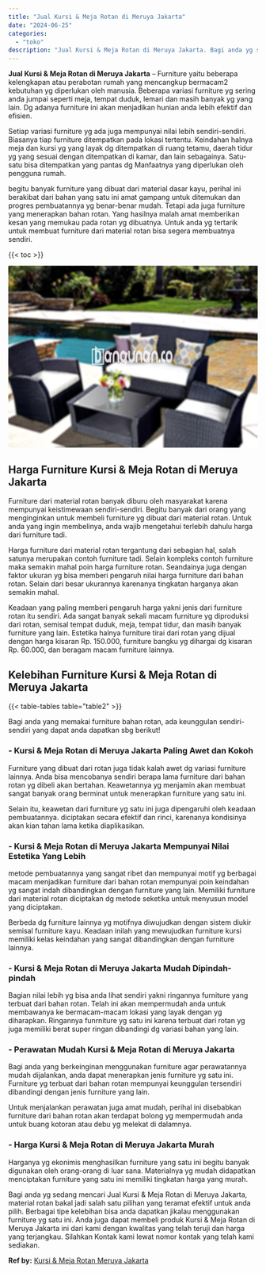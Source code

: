 ```yaml
---
title: "Jual Kursi & Meja Rotan di Meruya Jakarta"
date: "2024-06-25"
categories: 
  - "toko"
description: "Jual Kursi & Meja Rotan di Meruya Jakarta. Bagi anda yg sedang mencari Jual Kursi & Meja Rotan di Meruya Jakarta, material rotan bakal jadi salah satu piliha..."
---
```


**Jual Kursi & Meja Rotan di Meruya Jakarta** – Furniture yaitu beberapa kelengkapan atau perabotan rumah yang mencangkup bermacam2 kebutuhan yg diperlukan oleh manusia. Beberapa variasi furniture yg sering anda jumpai seperti meja, tempat duduk, lemari dan masih banyak yg yang lain. Dg adanya furniture ini akan menjadikan hunian anda lebih efektif dan efisien.

Setiap variasi furniture yg ada juga mempunyai nilai lebih sendiri-sendiri. Biasanya tiap furniture ditempatkan pada lokasi tertentu. Keindahan halnya meja dan kursi yg yang layak dg ditempatkan di ruang tetamu, daerah tidur yg yang sesuai dengan ditempatkan di kamar, dan lain sebagainya. Satu-satu bisa ditempatkan yang pantas dg Manfaatnya yang diperlukan oleh pengguna rumah.

begitu banyak furniture yang dibuat dari material dasar kayu, perihal ini berakibat dari bahan yang satu ini amat gampang untuk ditemukan dan progres pembuatannya yg benar-benar mudah. Tetapi ada juga furniture yang menerapkan bahan rotan. Yang hasilnya malah amat memberikan kesan yang memukau pada rotan yg dibuatnya. Untuk anda yg tertarik untuk membuat furniture dari material rotan bisa segera membuatnya sendiri.

{{< toc >}}

![Jual Kursi & Meja Rotan di Meruya Jakarta](/images/kursi-meja-rotan-murah40.png)

## Harga Furniture Kursi & Meja Rotan di Meruya Jakarta

Furniture dari material rotan banyak diburu oleh masyarakat karena mempunyai keistimewaan sendiri-sendiri. Begitu banyak dari orang yang menginginkan untuk membeli furniture yg dibuat dari material rotan. Untuk anda yang ingin membelinya, anda wajib mengetahui terlebih dahulu harga dari furniture tadi.

Harga furniture dari material rotan tergantung dari sebagian hal, salah satunya merupakan contoh furniture tadi. Selain kompleks contoh furniture maka semakin mahal poin harga furniture rotan. Seandainya juga dengan faktor ukuran yg bisa memberi pengaruh nilai harga furniture dari bahan rotan. Selain dari besar ukurannya karenanya tingkatan harganya akan semakin mahal.

Keadaan yang paling memberi pengaruh harga yakni jenis dari furniture rotan itu sendiri. Ada sangat banyak sekali macam furniture yg diproduksi dari rotan, semisal tempat duduk, meja, tempat tidur, dan masih banyak furniture yang lain. Estetika halnya furniture tirai dari rotan yang dijual dengan harga kisaran Rp. 150.000, furniture bangku yg dihargai dg kisaran Rp. 60.000, dan beragam macam furniture lainnya.

## Kelebihan Furniture Kursi & Meja Rotan di Meruya Jakarta

{{< table-tables table="table2" >}}

Bagi anda yang memakai furniture bahan rotan, ada keunggulan sendiri-sendiri yang dapat anda dapatkan sbg berikut!

### \- Kursi & Meja Rotan di Meruya Jakarta Paling Awet dan Kokoh

Furniture yang dibuat dari rotan juga tidak kalah awet dg variasi furniture lainnya. Anda bisa mencobanya sendiri berapa lama furniture dari bahan rotan yg dibeli akan bertahan. Keawetannya yg menjamin akan membuat sangat banyak orang berminat untuk menerapkan furniture yang satu ini.

Selain itu, keawetan dari furniture yg satu ini juga dipengaruhi oleh keadaan pembuatannya. diciptakan secara efektif dan rinci, karenanya kondisinya akan kian tahan lama ketika diaplikasikan.

### \- Kursi & Meja Rotan di Meruya Jakarta Mempunyai Nilai Estetika Yang Lebih

metode pembuatannya yang sangat ribet dan mempunyai motif yg berbagai macam menjadikan furniture dari bahan rotan mempunyai poin keindahan yg sangat indah dibandingkan dengan furniture yang lain. Memiliki furniture dari material rotan diciptakan dg metode seketika untuk menyusun model yang diciptakan.

Berbeda dg furniture lainnya yg motifnya diwujudkan dengan sistem diukir semisal furniture kayu. Keadaan inilah yang mewujudkan furniture kursi memiliki kelas keindahan yang sangat dibandingkan dengan furniture lainnya.

### \- Kursi & Meja Rotan di Meruya Jakarta Mudah Dipindah-pindah

Bagian nilai lebih yg bisa anda lihat sendiri yakni ringannya furniture yang terbuat dari bahan rotan. Telah ini akan mempermudah anda untuk membawanya ke bermacam-macam lokasi yang layak dengan yg diharapkan. Ringannya funrniture yg satu ini karena terbuat dari rotan yg juga memiliki berat super ringan dibandingi dg variasi bahan yang lain.

### \- Perawatan Mudah Kursi & Meja Rotan di Meruya Jakarta

Bagi anda yang berkeinginan menggunakan furniture agar perawatannya mudah dijalankan, anda dapat menerapkan jenis furniture yg satu ini. Furniture yg terbuat dari bahan rotan mempunyai keunggulan tersendiri dibandingi dengan jenis furniture yang lain.

Untuk menjalankan perawatan juga amat mudah, perihal ini disebabkan furniture dari bahan rotan akan terdapat bolong yg mempermudah anda untuk buang kotoran atau debu yg melekat di dalamnya.

### \- Harga Kursi & Meja Rotan di Meruya Jakarta Murah

Harganya yg ekonimis menghasilkan furniture yang satu ini begitu banyak digunakan oleh orang-orang di luar sana. Materialnya yg mudah didapatkan menciptakan furniture yang satu ini memiliki tingkatan harga yang murah.

Bagi anda yg sedang mencari Jual Kursi & Meja Rotan di Meruya Jakarta, material rotan bakal jadi salah satu pilihan yang teramat efektif untuk anda pilih. Berbagai tipe kelebihan bisa anda dapatkan jikalau menggunakan furniture yg satu ini. Anda juga dapat membeli produk Kursi & Meja Rotan di Meruya Jakarta ini dari kami dengan kwalitas yang telah teruji dan harga yang terjangkau. Silahkan Kontak kami lewat nomor kontak yang telah kami sediakan.

**Ref by:** [Kursi & Meja Rotan Meruya Jakarta](https://id.wikipedia.org/wiki/Kursi)
